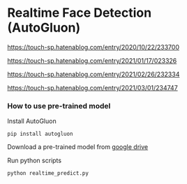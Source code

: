 # Realtime Face Detection (AutoGluon)

https://touch-sp.hatenablog.com/entry/2020/10/22/233700

https://touch-sp.hatenablog.com/entry/2021/01/17/023326

https://touch-sp.hatenablog.com/entry/2021/02/26/232334

https://touch-sp.hatenablog.com/entry/2021/03/01/234747

### How to use pre-trained model

Install AutoGluon
~~~
pip install autogluon
~~~

Download a pre-trained model from [google drive](https://drive.google.com/file/d/17cwy6tNR0N2eftNZDIG2JAl79D9LUgoa/view?usp=sharing)

Run python scripts
~~~
python realtime_predict.py
~~~
